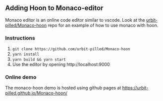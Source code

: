 ## Adding Hoon to Monaco-editor

Monaco editor is an online code editor similar to vscode. Look at the [urbit-pilled/Monaco-hoon](https://github.com/urbit-pilled/Monaco-hoon) repo for an example of how to use monaco with hoon.

### Instructions 

1. `git clone https://github.com/urbit-pilled/Monaco-hoon`
2. `yarn install`
3. `yarn build && yarn start`
4. Use the editor by opening http://localhost:9000

### Online demo
The monaco-hoon demo is hosted using github pages at https://urbit-pilled.github.io/Monaco-hoon/